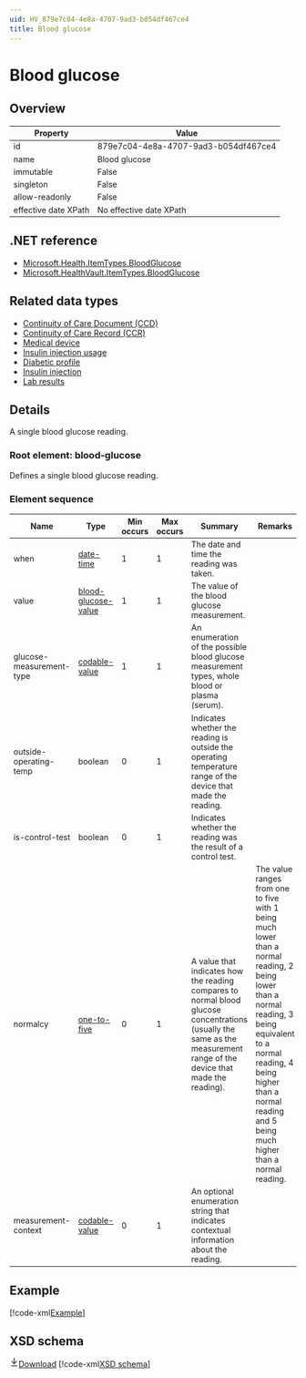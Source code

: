 ```yaml
---
uid: HV_879e7c04-4e8a-4707-9ad3-b054df467ce4
title: Blood glucose
---
```


# Blood glucose

## Overview

Property|Value
---|---
id|879e7c04-4e8a-4707-9ad3-b054df467ce4
name|Blood glucose
immutable|False
singleton|False
allow-readonly|False
effective date XPath|No effective date XPath

## .NET reference
- [Microsoft.Health.ItemTypes.BloodGlucose](https://docs.microsoft.com/dotnet/api/microsoft.health.itemtypes.bloodglucose)
- [Microsoft.HealthVault.ItemTypes.BloodGlucose](https://docs.microsoft.com/dotnet/api/microsoft.healthvault.itemtypes.bloodglucose)

## Related data types

- [Continuity of Care Document (CCD)](xref:HV_9c48a2b8-952c-4f5a-935d-f3292326bf54)
- [Continuity of Care Record (CCR)](xref:HV_1e1ccbfc-a55d-4d91-8940-fa2fbf73c195)
- [Medical device](xref:HV_EF9CF8D5-6C0B-4292-997F-4047240BC7BE)
- [Insulin injection usage](xref:HV_184166BE-8ADB-4D9C-8162-C403040E31AD)
- [Diabetic profile](xref:HV_80CF4080-AD3F-4BB5-A0B5-907C22F73017)
- [Insulin injection](xref:HV_3B3C053B-B1FE-4E11-9E22-D4B480DE74E8)
- [Lab results](xref:HV_5800eab5-a8c2-482a-a4d6-f1db25ae08c3)

## Details
A single blood glucose reading.

<a name='blood-glucose'></a>

### Root element: blood-glucose

Defines a single blood glucose reading.

### Element sequence

Name|Type|Min occurs|Max occurs|Summary|Remarks|Preferred Vocabulary
---|---|---|---|---|---|---
when|[date-time](xref:HV_File_dates#date-time)|1|1|The date and time the reading was taken.||
value|[blood-glucose-value](xref:HV_3e730686-781f-4616-aa0d-817bba8eb141#blood-glucose-value)|1|1|The value of the blood glucose measurement.||
glucose-measurement-type|[codable-value](xref:HV_3e730686-781f-4616-aa0d-817bba8eb141#codable-value)|1|1|An enumeration of the possible blood glucose measurement types, whole blood or plasma (serum).||[glucose-measurement-type](xref:HV_50173422-248c-4555-9da6-248d8981e261)
outside-operating-temp|boolean|0|1|Indicates whether the reading is outside the operating temperature range of the device that made the reading.||
is-control-test|boolean|0|1|Indicates whether the reading was the result of a control test.||
normalcy|[one-to-five](xref:HV_3e730686-781f-4616-aa0d-817bba8eb141#one-to-five)|0|1|A value that indicates how the reading compares to normal blood glucose concentrations (usually the same as the measurement range of the device that made the reading).|The value ranges from one to five with 1 being much lower than a normal reading, 2 being lower than a normal reading, 3 being equivalent to a normal reading, 4 being higher than a normal reading and 5 being much higher than a normal reading.|
measurement-context|[codable-value](xref:HV_3e730686-781f-4616-aa0d-817bba8eb141#codable-value)|0|1|An optional enumeration string that indicates contextual information about the reading.||[glucose-measurement-context](xref:HV_18eb66b4-d944-4aa7-be4d-3183b1e6f484)

## Example
[!code-xml[Example](../sample-xml/879e7c04-4e8a-4707-9ad3-b054df467ce4.xml)]

## XSD schema
[![Download](/healthvault/images/download.png)Download](../xsd/blood-glucose.xsd)
[!code-xml[XSD schema](../xsd/blood-glucose.xsd)]
